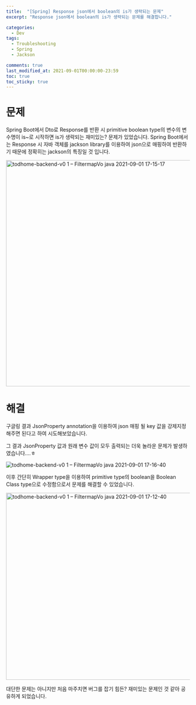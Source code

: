 ```yaml
---
title:  "[Spring] Response json에서 boolean의 is가 생략되는 문제"
excerpt: "Response json에서 boolean의 is가 생략되는 문제를 해결합니다."

categories:
  - Dev
tags:
  - Troubleshooting
  - Spring
  - Jackson

comments: true
last_modified_at: 2021-09-01T00:00:00-23:59
toc: true
toc_sticky: true
---
```


# 문제

Spring Boot에서 Dto로 Response를 반환 시 primitive boolean type의 변수의 변수명이 is~로 시작하면 is가 생략되는 재미있는? 문제가 있었습니다. Spring Boot에서는 Response 시 자바 객체를  jackson library를 이용하여 json으로 매핑하여 반환하기 때문에 정확히는 jackson의 특징일 것 입니다.



<img width="618" alt="todhome-backend-v0 1 – FiltermapVo java 2021-09-01 17-15-17" src="https://user-images.githubusercontent.com/60743304/131636875-475f2602-ccb7-4340-91d7-82bd91145d2c.png">



# 해결

구글링 결과 JsonProperty annotation을 이용하여 json 매핑 될 key 값을 강제지정 해주면 된다고 하여 시도해보았습니다. 

그 결과 JsonProperty 값과 원래 변수 값이 모두 출력되는 더욱 놀라운 문제가 발생하였습니다....ㅎ

![todhome-backend-v0 1 – FiltermapVo java 2021-09-01 17-16-40](https://user-images.githubusercontent.com/60743304/131637058-30d5880e-ee56-45bc-8025-235fde6f158b.png)



이후 간단히 Wrapper type을 이용하여 primitive type의 boolean을 Boolean Class type으로 수정함으로서 문제를 해결할 수 있었습니다.

<img width="511" alt="todhome-backend-v0 1 – FiltermapVo java 2021-09-01 17-12-40" src="https://user-images.githubusercontent.com/60743304/131636684-c7f58b92-a9ce-425d-97a9-2cb99dc8b71e.png">



대단한 문제는 아니지만 처음 마주치면 버그를 잡기 힘든? 재미있는 문제인 것 같아 공유하게 되었습니다.